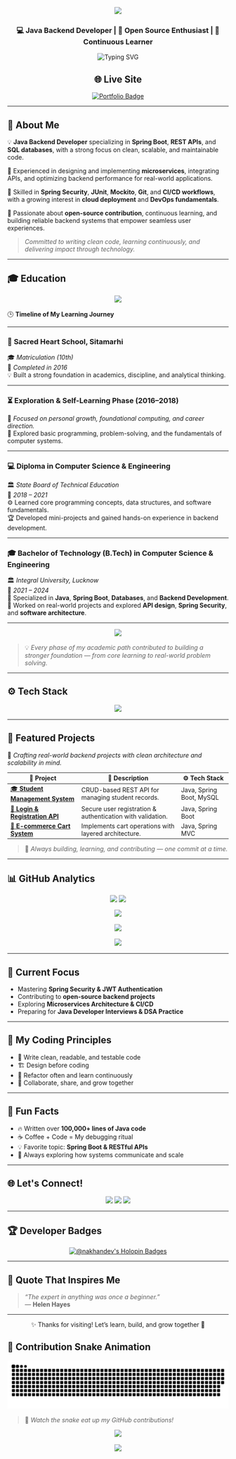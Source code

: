 <!-- ⚡ Ultimate GitHub Profile README for MD Nawab Ali Khan (nakhandev) ⚡ -->

<!-- Banner -->
<p align="center">
  <img src="https://capsule-render.vercel.app/api?type=waving&color=0:4B8BBE,100:306998&height=230&section=header&text=MD%20NAWAB%20ALI%20KHAN%20🚀&fontSize=45&fontColor=ffffff&animation=fadeIn&fontAlignY=38" />
</p>

<h3 align="center">💻 Java Backend Developer | 🌱 Open Source Enthusiast | 🧠 Continuous Learner</h3>

<p align="center">
  <img src="https://readme-typing-svg.herokuapp.com?font=Fira+Code&size=22&duration=3000&pause=1000&color=4B8BBE&center=true&vCenter=true&width=750&lines=☕+Building+Scalable+Backends+with+Java+%26+Spring+Boot;🚀+Transforming+Ideas+into+Reliable+APIs;🌱+Growing+Every+Day+Through+Code+and+Community!" alt="Typing SVG" />
</p>

<h2 align="center">🌐 Live Site</h2>
<p align="center">
  <a href="https://nakhandev.github.io" target="_blank">
    <img src="https://img.shields.io/badge/Visit_Portfolio-4B8BBE?style=for-the-badge&logo=firefox&logoColor=white" alt="Portfolio Badge"/>
  </a>
</p>




---

## 🧠 About Me

💡 **Java Backend Developer** specializing in **Spring Boot**, **REST APIs**, and **SQL databases**, with a strong focus on clean, scalable, and maintainable code.  

🚀 Experienced in designing and implementing **microservices**, integrating APIs, and optimizing backend performance for real-world applications.  

🧠 Skilled in **Spring Security**, **JUnit**, **Mockito**, **Git**, and **CI/CD workflows**, with a growing interest in **cloud deployment** and **DevOps fundamentals**.  

🤝 Passionate about **open-source contribution**, continuous learning, and building reliable backend systems that empower seamless user experiences.  

> *Committed to writing clean code, learning continuously, and delivering impact through technology.*

---

## 🎓 Education

<p align="center">
  <img src="https://img.shields.io/badge/Education-Journey-blueviolet?style=for-the-badge&logo=graduation-cap&logoColor=white" />
</p>

🕒 **Timeline of My Learning Journey**

---

### 🏫 **Sacred Heart School, Sitamarhi**  
🎓 *Matriculation (10th)*  
📆 *Completed in 2016*  
💡 Built a strong foundation in academics, discipline, and analytical thinking.

---

### ⏳ **Exploration & Self-Learning Phase (2016–2018)**  
🧠 *Focused on personal growth, foundational computing, and career direction.*  
💬 Explored basic programming, problem-solving, and the fundamentals of computer systems.

---

### 💻 **Diploma in Computer Science & Engineering**  
🏛️ *State Board of Technical Education*  
📆 *2018 – 2021*  
⚙️ Learned core programming concepts, data structures, and software fundamentals.  
🏆 Developed mini-projects and gained hands-on experience in backend development.

---

### 🎓 **Bachelor of Technology (B.Tech) in Computer Science & Engineering**  
🏛️ *Integral University, Lucknow*  
📆 *2021 – 2024*  
🧩 Specialized in **Java**, **Spring Boot**, **Databases**, and **Backend Development**.  
🚀 Worked on real-world projects and explored **API design**, **Spring Security**, and **software architecture**.

---

<p align="center">
  <img src="https://img.shields.io/badge/Learning%20Never%20Stops-4B8BBE?style=for-the-badge&logo=readme&logoColor=white" />
</p>

> 💡 *Every phase of my academic path contributed to building a stronger foundation — from core learning to real-world problem solving.*

---

## ⚙️ Tech Stack

<p align="center">
  <img src="https://skillicons.dev/icons?i=java,spring,bootstrap,mysql,maven,hibernate,git,github,postman,vscode,linux&theme=dark" />
</p>




---

## 💼 Featured Projects

🧩 *Crafting real-world backend projects with clean architecture and scalability in mind.*

| 🚀 Project | 🧠 Description | ⚙️ Tech Stack |
|-------------|----------------|----------------|
| [🎓 **Student Management System**](https://github.com/nakhandev/student-management) | CRUD-based REST API for managing student records. | Java, Spring Boot, MySQL |
| [🔐 **Login & Registration API**](https://github.com/nakhandev/login-api) | Secure user registration & authentication with validation. | Java, Spring Boot |
| [🛒 **E-commerce Cart System**](https://github.com/nakhandev/ecommerce-cart) | Implements cart operations with layered architecture. | Java, Spring MVC |

> 🧩 *Always building, learning, and contributing — one commit at a time.*

---

## 📊 GitHub Analytics

<p align="center">
  <img src="https://github-readme-stats.vercel.app/api?username=nakhandev&show_icons=true&theme=tokyonight&hide_border=true&count_private=true" height="160" />
  <img src="https://github-readme-streak-stats.herokuapp.com?user=nakhandev&theme=tokyonight&hide_border=true" height="160" />
</p>

<p align="center">
  <img src="https://github-readme-stats.vercel.app/api/top-langs/?username=nakhandev&layout=compact&theme=tokyonight&hide_border=true" height="130" />
</p>

<p align="center">
  <img src="https://github-profile-trophy.vercel.app/?username=nakhandev&theme=tokyonight&no-frame=true&margin-w=15&column=6" />
</p>

<p align="center">
  <img src="https://github-readme-activity-graph.vercel.app/graph?username=nakhandev&theme=react-dark&bg_color=1A1B27&color=70A5FD&line=4B8BBE&point=FFFFFF&hide_border=true" />
</p>

---

## 🚀 Current Focus
- Mastering **Spring Security & JWT Authentication**  
- Contributing to **open-source backend projects**  
- Exploring **Microservices Architecture & CI/CD**  
- Preparing for **Java Developer Interviews & DSA Practice**

---

## 🧠 My Coding Principles
- 🧩 Write clean, readable, and testable code  
- 🏗 Design before coding  
- 🔄 Refactor often and learn continuously  
- 💬 Collaborate, share, and grow together  

---

## 🌟 Fun Facts
- 🔥 Written over **100,000+ lines of Java code**  
- ☕ Coffee + Code = My debugging ritual  
- 💡 Favorite topic: **Spring Boot & RESTful APIs**  
- 🧠 Always exploring how systems communicate and scale  

---

## 🌐 Let's Connect!

<p align="center">
  <a href="https://linkedin.com/in/nakhandev" target="_blank"><img src="https://img.shields.io/badge/LinkedIn-0A66C2?style=for-the-badge&logo=linkedin&logoColor=white" /></a>
  <a href="mailto:nakhandev@gmail.com" target="_blank"><img src="https://img.shields.io/badge/Gmail-EA4335?style=for-the-badge&logo=gmail&logoColor=white" /></a>
  <a href="https://github.com/nakhandev" target="_blank"><img src="https://img.shields.io/badge/GitHub-181717?style=for-the-badge&logo=github&logoColor=white" /></a>
</p>

---

## 🏆 Developer Badges

<p align="center">
  <a href="https://holopin.io/@nakhandev"><img src="https://holopin.me/nakhandev" alt="@nakhandev's Holopin Badges"/></a>
</p>

---

## 🌟 Quote That Inspires Me

> *“The expert in anything was once a beginner.”*  
> — **Helen Hayes**

---

<p align="center">
  ✨ Thanks for visiting! Let’s learn, build, and grow together 🚀
</p>

## 🐍 Contribution Snake Animation

<div align="center">
  <img src="https://raw.githubusercontent.com/nakhandev/nakhandev/output/github-snake-dark.svg" alt="snake gif"/>
</div>

> 🐍 *Watch the snake eat up my GitHub contributions!*

<p align="center">
  <img src="https://komarev.com/ghpvc/?username=nakhandev&label=Profile%20Views&color=4B8BBE&style=for-the-badge" />
</p>

<p align="center">
  <img src="https://capsule-render.vercel.app/api?type=waving&color=0:4B8BBE,100:306998&height=120&section=footer" />
</p>
